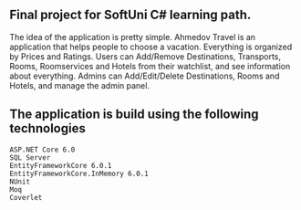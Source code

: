 ## Final project for SoftUni C# learning path.

The idea of the application is pretty simple. 
Ahmedov Travel is an application that helps people to choose a vacation. Everything is organized by Prices and Ratings.
Users can Add/Remove Destinations, Transports, Rooms, Roomservices and Hotels from their watchlist, and see information about everything.
Admins can Add/Edit/Delete Destinations, Rooms and Hotels, and manage the admin panel.


## The application is build using the following technologies


    ASP.NET Core 6.0
    SQL Server
    EntityFrameworkCore 6.0.1
    EntityFrameworkCore.InMemory 6.0.1
    NUnit
    Moq
    Coverlet




